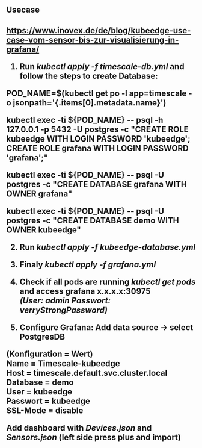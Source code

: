 <h2>Usecase<h2>

https://www.inovex.de/de/blog/kubeedge-use-case-vom-sensor-bis-zur-visualisierung-in-grafana/


1. Run _kubectl apply -f timescale-db.yml_ and follow the steps to create Database:

POD_NAME=$(kubectl get po -l app=timescale -o jsonpath='{.items[0].metadata.name}')

kubectl exec -ti ${POD_NAME} -- psql -h 127.0.0.1 -p 5432 -U postgres -c "CREATE ROLE kubeedge WITH LOGIN PASSWORD 'kubeedge'; CREATE ROLE grafana WITH LOGIN PASSWORD 'grafana';"

kubectl exec -ti ${POD_NAME} -- psql -U postgres -c "CREATE DATABASE grafana WITH OWNER grafana"

kubectl exec -ti ${POD_NAME} -- psql -U postgres -c "CREATE DATABASE demo WITH OWNER kubeedge"

2. Run _kubectl apply -f kubeedge-database.yml_

3. Finaly _kubectl apply -f grafana.yml_

4. Check if all pods are running _kubectl get pods_ and access grafana x.x.x.x:30975 <br>
 _(User: admin Passwort: verryStrongPassword)_

5. Configure Grafana: Add data source -> select PostgresDB<br>

(Konfiguration = Wert)<br>
Name = Timescale-kubeedge<br>
Host = timescale.default.svc.cluster.local<br>
Database = demo<br>
User = kubeedge<br>
Passwort = kubeedge<br>
SSL-Mode = disable<br>

Add dashboard with _Devices.json_ and _Sensors.json_ (left side press plus and import)
